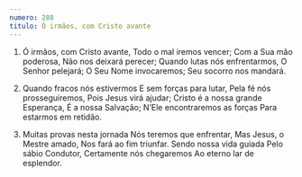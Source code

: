 ```yaml
---
numero: 288
titulo: Ó irmãos, com Cristo avante
---
```

1. Ó irmãos, com Cristo avante,
Todo o mal iremos vencer;
Com a Sua mão poderosa,
Não nos deixará perecer;
Quando lutas nós enfrentarmos,
O Senhor pelejará;
O Seu Nome invocaremos;
Seu socorro nos mandará.

2. Quando fracos nós estivermos
E sem forças para lutar,
Pela fé nós prosseguiremos,
Pois Jesus virá ajudar;
Cristo é a nossa grande Esperança,
É a nossa Salvação;
N’Ele encontraremos as forças
Para estarmos em retidão.

3. Muitas provas nesta jornada
Nós teremos que enfrentar,
Mas Jesus, o Mestre amado,
Nos fará ao fim triunfar.
Sendo nossa vida guiada
Pelo sábio Condutor,
Certamente nós chegaremos
Ao eterno lar de esplendor.
